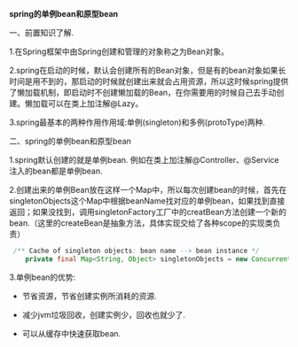 **spring的单例bean和原型bean**

一、前置知识了解.

1.在Spring框架中由Spring创建和管理的对象称之为Bean对象。

2.spring在启动的时候，默认会创建所有的Bean对象，但是有的bean对象如果长时间是用不到的，那启动的时候就创建出来就会占用资源，所以这时候spring提供了懒加载机制，即启动时不创建懒加载的Bean，在你需要用的时候自己去手动创建。懒加载可以在类上加注解@Lazy。

3.spring最基本的两种作用作用域:单例(singleton)和多例(protoType)两种.



二、spring的单例bean和原型bean

1.spring默认创建的就是单例bean. 例如在类上加注解@Controller、@Service 注入的bean都是单例bean.

2.创建出来的单例Bean放在这样一个Map中，所以每次创建bean的时候，首先在singletonObjects这个Map中根据beanName找对应的单例bean，如果找到直接返回；如果没找到，调用singletonFactory工厂中的creatBean方法创建一个新的bean.（这里的createBean是抽象方法，具体实现交给了各种scope的实现类负责）

```java
 /** Cache of singleton objects: bean name --> bean instance */
    private final Map<String, Object> singletonObjects = new ConcurrentHashMap<String, Object>(256);
```



3.单例bean的优势:

- 节省资源，节省创建实例所消耗的资源.
- 减少jvm垃圾回收，创建实例少，回收也就少了.

- 可以从缓存中快速获取bean.



